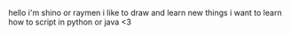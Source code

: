 hello 
i'm shino or raymen 
i like to draw and learn new things 
i want to learn how to script in python or java
<3

<!---
onihs/onihs is a ✨ special ✨ repository because its `README.md` (this file) appears on your GitHub profile.
You can click the Preview link to take a look at your changes.
--->
